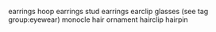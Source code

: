 earrings
hoop earrings
stud earrings
earclip
glasses (see tag group:eyewear)
monocle
hair ornament
hairclip
hairpin
